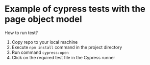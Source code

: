 # Example of cypress tests with the page object model

How to run test?
1. Copy repo to your local machine 
2. Execute ```npm install``` command in the project directory 
3. Run command ```cypress:open``` 
4. Click on the required test file in the Cypress runner 
